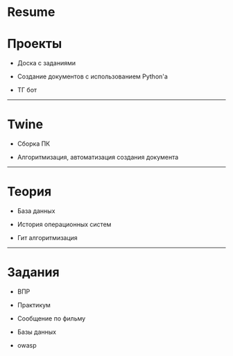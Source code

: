 # Resume


# Проекты
 - Доска с заданиями

 - Создание документов с использованием Python'а

- ТГ бот
  
____

# Twine

 - Сборка ПК

- Алгоритмизация, автоматизация создания документа
  
____

# Теория

 - База данных

 - История операционных систем

 - Гит алгоритмизация
   
____

# Задания

 - ВПР

 - Практикум

 - Сообщение по фильму

 - Базы данных

- owasp
